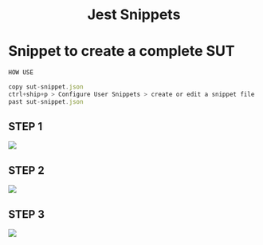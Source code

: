# <center> Jest Snippets </center>

# **Snippet to create a complete SUT**


```js
HOW USE

copy sut-snippet.json
ctrl+ship+p > Configure User Snippets > create or edit a snippet file
past sut-snippet.json
```

## STEP 1
<img src="https://user-images.githubusercontent.com/48860569/174387482-abc8a54e-462d-4915-9c67-320f48dae67d.png"/>

## STEP 2
<img src="https://user-images.githubusercontent.com/48860569/174387484-9caa1ea7-8f44-454f-8560-f560bcd40318.png"/>

## STEP 3
<img src="https://user-images.githubusercontent.com/48860569/174387486-2213965d-8b35-4276-a892-1c7c0496b64a.png"/>
